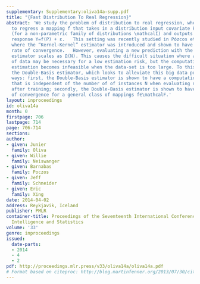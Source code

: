 ```yaml
---
supplementary: Supplementary:oliva14a-supp.pdf
title: "{Fast Distribution To Real Regression}"
abstract: 'We study the problem of distribution to real regression, where one aims
  to regress a mapping f that takes in a distribution input covariate P∈\mathcalI
  (for a non-parametric family of distributions \mathcalI) and outputs a real-valued
  response Y=f(P) + ε.   This setting was recently studied in Pózcos et al. (2013),
  where the “Kernel-Kernel” estimator was introduced and shown to have a polynomial
  rate of convergence.   However, evaluating a new prediction with the Kernel-Kernel
  estimator scales as Ω(N). This causes the difficult situation where a large amount
  of data may be necessary for a low estimation risk, but the computation cost of
  estimation becomes infeasible when the data-set is too large. To this end, we propose
  the Double-Basis estimator, which looks to alleviate this big data problem in two
  ways: first, the Double-Basis estimator is shown to have a computation complexity
  that is independent of the number of of instances N when evaluating new predictions
  after training; secondly, the Double-Basis estimator is shown to have a fast rate
  of convergence for a general class of mappings f∈\mathcalF.'
layout: inproceedings
id: oliva14a
month: 0
firstpage: 706
lastpage: 714
page: 706-714
sections: 
author:
- given: Junier
  family: Oliva
- given: Willie
  family: Neiswanger
- given: Barnabas
  family: Poczos
- given: Jeff
  family: Schneider
- given: Eric
  family: Xing
date: 2014-04-02
address: Reykjavik, Iceland
publisher: PMLR
container-title: Proceedings of the Seventeenth International Conference on Artificial
  Intelligence and Statistics
volume: '33'
genre: inproceedings
issued:
  date-parts:
  - 2014
  - 4
  - 2
pdf: http://proceedings.mlr.press/v33/oliva14a/oliva14a.pdf
# Format based on citeproc: http://blog.martinfenner.org/2013/07/30/citeproc-yaml-for-bibliographies/
---
```

